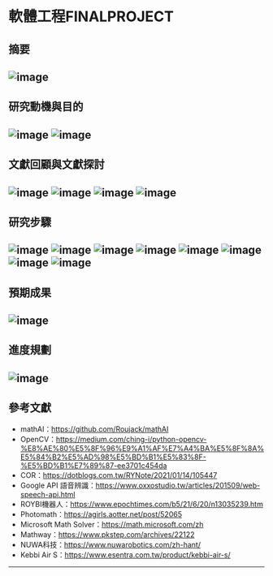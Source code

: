 # 軟體工程FINALPROJECT

摘要
---------------------------------------

![image](https://user-images.githubusercontent.com/92836676/147912461-2194cd43-83fe-47fa-9d8e-1366cf5c5856.png)
---------------------------------------
研究動機與目的
---------------------------------------
![image](https://user-images.githubusercontent.com/92836676/147912554-d4245785-7fb5-4f74-b038-75b333c8dc0c.png)
![image](https://user-images.githubusercontent.com/92836676/147912595-011a9b33-5342-42e0-ae10-45b7408296df.png)
---------------------------------------
文獻回顧與文獻探討
---------------------------------------
![image](https://user-images.githubusercontent.com/92836676/147912610-64bd9ac4-e47c-40ef-881a-320312ff0bf4.png)
![image](https://user-images.githubusercontent.com/92836676/147912635-66634a3f-20ff-4dd6-a68d-e63bc30a7719.png)
![image](https://user-images.githubusercontent.com/92836676/147912646-3278655e-5233-4956-89c9-ac25b585107d.png)
![image](https://user-images.githubusercontent.com/92836676/147912667-aaa19fed-a92a-40bb-9a87-0766ff4a2efa.png)
---------------------------------------
研究步驟
---------------------------------------
![image](https://user-images.githubusercontent.com/92836676/147912689-47a52d1a-941b-43e4-b8bb-d0a0332bb1af.png)
![image](https://user-images.githubusercontent.com/92836676/147912701-6fd02f31-b78f-4a11-b6ba-8c83aded4107.png)
![image](https://user-images.githubusercontent.com/92836676/147912713-789f96cd-5049-48e8-9e56-da5f66f2cfda.png)
![image](https://user-images.githubusercontent.com/92836676/147912730-594c3323-abfd-4c05-99b6-af7299b1913d.png)
![image](https://user-images.githubusercontent.com/92836676/147912747-b174a4bc-c519-4430-a478-599f4b43241a.png)
![image](https://user-images.githubusercontent.com/92836676/147912762-53bcbcff-648d-4372-8e62-7fbbb28dcf17.png)
![image](https://user-images.githubusercontent.com/92836676/147912775-97b3a18b-4a0c-4c9b-aa5a-0ebcde897ec3.png)
![image](https://user-images.githubusercontent.com/92836676/147912790-ce8e4c98-2a45-45b9-8447-e2d6ade37cae.png)
---------------------------------------
預期成果
---------------------------------------
![image](https://user-images.githubusercontent.com/92836676/147912805-5599242d-e955-48a4-b2b8-8bf724f1ed57.png)
---------------------------------------
進度規劃
---------------------------------------
![image](https://user-images.githubusercontent.com/92836676/147912819-c644ef8a-8371-426a-a477-ec50baa7762e.png)
---------------------------------------

參考文獻
---------------------------------------
* mathAI：https://github.com/Roujack/mathAI
* OpenCV：https://medium.com/ching-i/python-opencv-%E8%AE%80%E5%8F%96%E9%A1%AF%E7%A4%BA%E5%8F%8A%E5%84%B2%E5%AD%98%E5%BD%B1%E5%83%8F-%E5%BD%B1%E7%89%87-ee3701c454da
* COR：https://dotblogs.com.tw/RYNote/2021/01/14/105447
* Google API 語音辨識：https://www.oxxostudio.tw/articles/201509/web-speech-api.html
* ROYBI機器人：https://www.epochtimes.com/b5/21/6/20/n13035239.htm
* Photomath：https://agirls.aotter.net/post/52065
* Microsoft Math Solver：https://math.microsoft.com/zh
* Mathway：https://www.pkstep.com/archives/22122
* NUWA科技：https://www.nuwarobotics.com/zh-hant/
* Kebbi Air S：https://www.esentra.com.tw/product/kebbi-air-s/
---------------------------------------
